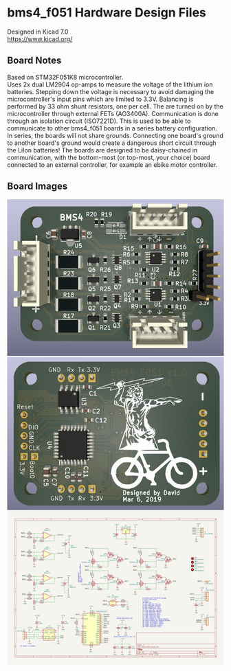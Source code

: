 # bms4_f051 Hardware Design Files
Designed in Kicad 7.0  
<https://www.kicad.org/>  

## Board Notes
Based on STM32F051K8 microcontroller.  
Uses 2x dual LM2904 op-amps to measure the voltage of the lithium ion batteries. Stepping down the voltage is necessary to avoid damaging the microcontroller's input pins which are limited to 3.3V.
Balancing is performed by 33 ohm shunt resistors, one per cell. The are turned on by the microcontroller through external FETs (AO3400A).
Communication is done through an isolation circuit (ISO7221D). This is used to be able to communicate to other bms4_f051 boards in a series battery configuration. In series, the boards will not share grounds. Connecting one board's ground to another board's ground would create a dangerous short circuit through the LiIon batteries! The boards are designed to be daisy-chained in communication, with the bottom-most (or top-most, your choice) board connected to an external controller, for example an ebike motor controller.

## Board Images
![Board Top](/hardware/img/board_top.png "Board Top")
![Board Bottom](/hardware/img/board_bottom.png "Board Bottom")
![Schematic](/hardware/img/schematic.png "Schematic")

